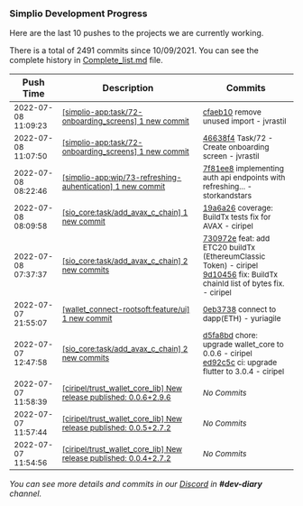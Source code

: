 
### Simplio Development Progress

Here are the last 10 pushes to the projects we are currently working.

There is a total of 2491 commits since 10/09/2021. You can see the complete history in
 [Complete_list.md](Complete_list.md) file.

| Push Time | Description | Commits |
| --- | --- | --- |
| <sub>2022-07-08 11:09:23</sub> | <sub>[[simplio-app:task/72\-onboarding\_screens] 1 new commit](https://github.com/SimplioOfficial/simplio-app/commit/cfaeb101c0322a0e11c0aa31f2d652e68f4d6e28)</sub> | <sub>[cfaeb10](https://github.com/SimplioOfficial/simplio-app/commit/cfaeb101c0322a0e11c0aa31f2d652e68f4d6e28) remove unused import - jvrastil</sub> |
| <sub>2022-07-08 11:07:50</sub> | <sub>[[simplio-app:task/72\-onboarding\_screens] 1 new commit](https://github.com/SimplioOfficial/simplio-app/commit/46638f4c9e3ec877662194a83698b1a21eb56444)</sub> | <sub>[46638f4](https://github.com/SimplioOfficial/simplio-app/commit/46638f4c9e3ec877662194a83698b1a21eb56444) Task/72 - Create onboarding screen - jvrastil</sub> |
| <sub>2022-07-08 08:22:46</sub> | <sub>[[simplio-app:wip/73\-refreshing\-auhentication] 1 new commit](https://github.com/SimplioOfficial/simplio-app/commit/7f81ee8a7f1c8811e98fb4b1f758088a2ffb1508)</sub> | <sub>[7f81ee8](https://github.com/SimplioOfficial/simplio-app/commit/7f81ee8a7f1c8811e98fb4b1f758088a2ffb1508) implementing auth api endpoints with refreshing... - storkandstars</sub> |
| <sub>2022-07-08 08:09:58</sub> | <sub>[[sio_core:task/add\_avax\_c\_chain] 1 new commit](https://github.com/SimplioOfficial/sio_core/commit/19a6a265a129a1638e751cbbf26e303f40b77100)</sub> | <sub>[19a6a26](https://github.com/SimplioOfficial/sio_core/commit/19a6a265a129a1638e751cbbf26e303f40b77100) coverage: BuildTx tests fix for AVAX - ciripel</sub> |
| <sub>2022-07-08 07:37:37</sub> | <sub>[[sio_core:task/add\_avax\_c\_chain] 2 new commits](https://github.com/SimplioOfficial/sio_core/compare/ed92c5c42b80...9d104568895f)</sub> | <sub>[730972e](https://github.com/SimplioOfficial/sio_core/commit/730972eba1e6ea8f19750781a6abda893f2c7084) feat: add ETC20 buildTx (EthereumClassic Token) - ciripel<br>[9d10456](https://github.com/SimplioOfficial/sio_core/commit/9d104568895fdd86627206a0f58ceb2bbbf04387) fix: BuildTx chainId list of bytes fix. - ciripel</sub> |
| <sub>2022-07-07 21:55:07</sub> | <sub>[[wallet_connect-rootsoft:feature/ui] 1 new commit](https://github.com/SimplioOfficial/wallet_connect-rootsoft/commit/0eb3738cb069d410d31b9d13ad8322e687161de1)</sub> | <sub>[0eb3738](https://github.com/SimplioOfficial/wallet_connect-rootsoft/commit/0eb3738cb069d410d31b9d13ad8322e687161de1) connect to dapp(ETH) - yuriagile</sub> |
| <sub>2022-07-07 12:47:58</sub> | <sub>[[sio_core:task/add\_avax\_c\_chain] 2 new commits](https://github.com/SimplioOfficial/sio_core/compare/13d49c3a2ef0...ed92c5c42b80)</sub> | <sub>[d5fa8bd](https://github.com/SimplioOfficial/sio_core/commit/d5fa8bd7c7c8e3e8b27e20704ad0b6f3e896a064) chore: upgrade wallet_core to 0.0.6 - ciripel<br>[ed92c5c](https://github.com/SimplioOfficial/sio_core/commit/ed92c5c42b8072755220bfdc7e2ee857319aa8f9) ci: upgrade flutter to 3.0.4 - ciripel</sub> |
| <sub>2022-07-07 11:58:39</sub> | <sub>[[ciripel/trust_wallet_core_lib] New release published: 0\.0\.6\+2\.9\.6](https://github.com/ciripel/trust_wallet_core_lib/releases/tag/0.0.6%2B2.9.6)</sub> | <sub>_No Commits_</sub> |
| <sub>2022-07-07 11:57:44</sub> | <sub>[[ciripel/trust_wallet_core_lib] New release published: 0\.0\.5\+2\.7\.2](https://github.com/ciripel/trust_wallet_core_lib/releases/tag/0.0.5%2B2.7.2)</sub> | <sub>_No Commits_</sub> |
| <sub>2022-07-07 11:54:56</sub> | <sub>[[ciripel/trust_wallet_core_lib] New release published: 0\.0\.4\+2\.7\.2](https://github.com/ciripel/trust_wallet_core_lib/releases/tag/0.0.4%2B2.7.2)</sub> | <sub>_No Commits_</sub> |

_You can see more details and commits in our [Discord](https://discord.gg/aKhjuwZmdP) in **#dev-diary** channel._
